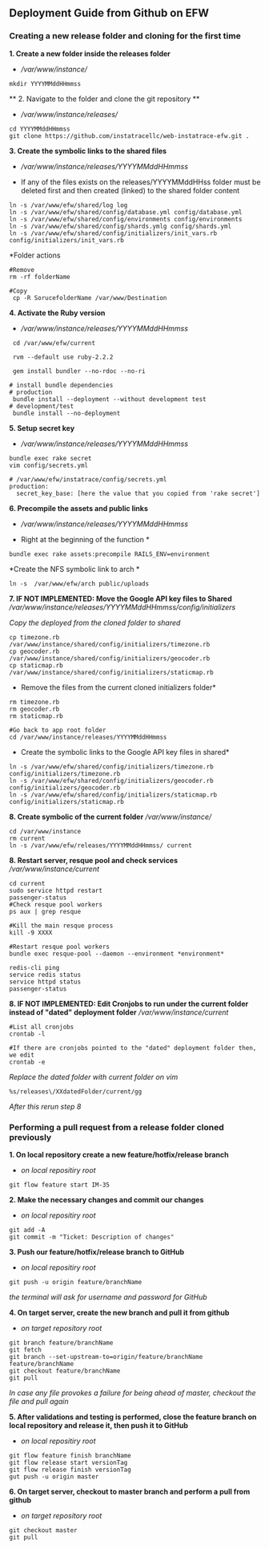 ## Deployment Guide from Github on EFW

### Creating a new release folder and cloning for the first time

**1. Create a new folder inside the releases folder**
* _/var/www/instance/_

```
mkdir YYYYMMddHHmmss
```

** 2. Navigate to the folder and clone the git repository **
* _/var/www/instance/releases/_

```
cd YYYYMMddHHmmss
git clone https://github.com/instatracellc/web-instatrace-efw.git .
```

**3. Create the symbolic links to the shared files**
* _/var/www/instance/releases/YYYYMMddHHmmss_

* If any of the files exists on the releases/YYYYMMddHHss folder must be deleted first and then created (linked) to the shared folder content
 
```
ln -s /var/www/efw/shared/log log
ln -s /var/www/efw/shared/config/database.yml config/database.yml
ln -s /var/www/efw/shared/config/environments config/environments
ln -s /var/www/efw/shared/config/shards.ymlg config/shards.yml
ln -s /var/www/efw/shared/config/initializers/init_vars.rb config/initializers/init_vars.rb
```
*Folder actions
```
#Remove
rm -rf folderName

#Copy
 cp -R SorucefolderName /var/www/Destination
```

**4. Activate the Ruby version**
* _/var/www/instance/releases/YYYYMMddHHmmss_

```
 cd /var/www/efw/current

 rvm --default use ruby-2.2.2

 gem install bundler --no-rdoc --no-ri

# install bundle dependencies
# production
 bundle install --deployment --without development test
# development/test
 bundle install --no-deployment 
```

**5. Setup secret key**
* _/var/www/instance/releases/YYYYMMddHHmmss_

```
bundle exec rake secret
vim config/secrets.yml

# /var/www/efw/instatrace/config/secrets.yml
production:
  secret_key_base: [here the value that you copied from 'rake secret']
```

**6. Precompile the assets and public links**
*  _/var/www/instance/releases/YYYYMMddHHmmss_

* Right at the beginning of the function *
```
bundle exec rake assets:precompile RAILS_ENV=environment
```

*Create the NFS symbolic link to arch *
```
ln -s  /var/www/efw/arch public/uploads
```

**7. IF NOT IMPLEMENTED: Move the Google API key files to Shared**
_/var/www/instance/releases/YYYYMMddHHmmss/config/initializers_

*Copy the deployed from the cloned folder to shared*
```
cp timezone.rb  /var/www/instance/shared/config/initializers/timezone.rb
cp geocoder.rb  /var/www/instance/shared/config/initializers/geocoder.rb
cp staticmap.rb  /var/www/instance/shared/config/initializers/staticmap.rb
```

* Remove the files from the current cloned initializers folder*
```
rm timezone.rb
rm geocoder.rb
rm staticmap.rb

#Go back to app root folder
cd /var/www/instance/releases/YYYYMMddHHmmss
```

* Create the symbolic links to the Google API key files in shared*
```
ln -s /var/www/efw/shared/config/initializers/timezone.rb config/initializers/timezone.rb
ln -s /var/www/efw/shared/config/initializers/geocoder.rb config/initializers/geocoder.rb
ln -s /var/www/efw/shared/config/initializers/staticmap.rb config/initializers/staticmap.rb
```

**8. Create symbolic of the current folder**
_/var/www/instance/_

```
cd /var/www/instance
rm current
ln -s /var/www/efw/releases/YYYYMMddHHmmss/ current

```

**8. Restart server, resque pool and check services**
_/var/www/instance/current_

```
cd current
sudo service httpd restart
passenger-status
#Check resque pool workers
ps aux | grep resque

#Kill the main resque process
kill -9 XXXX

#Restart resque pool workers
bundle exec resque-pool --daemon --environment *environment*

redis-cli ping
service redis status
service httpd status
passenger-status

```

**8. IF NOT IMPLEMENTED: Edit Cronjobs to run under the current folder instead of "dated" deployment folder**
_/var/www/instance/current_

```
#List all cronjobs
crontab -l

#If there are cronjobs pointed to the "dated" deployment folder then, we edit
crontab -e
```

*Replace the dated folder with current folder on vim*
```
%s/releases\/XXdatedFolder/current/gg
```
*After this rerun step 8*

### Performing a pull request from a release folder cloned previously

**1. On local repository create a new feature/hotfix/release branch**
* _on local repositiry root_

```
git flow feature start IM-35
```

**2. Make the necessary changes and commit our changes**
* _on local repositiry root_

```
git add -A
git commit -m "Ticket: Description of changes"
```

**3. Push our feature/hotfix/release branch to GitHub**
* _on local repositiry root_

```
git push -u origin feature/branchName
```
_the terminal will ask for username and password for GitHub_


**4. On target server, create the new branch and pull it from github**
* _on target repository root_

```
git branch feature/branchName
git fetch
git branch --set-upstream-to=origin/feature/branchName feature/branchName
git checkout feature/branchName
git pull
```
_In case any file provokes a failure for being ahead of master, checkout the file and pull again_

**5. After validations and testing is performed, close the feature branch on local repository and release it, then push it to GitHub**
* _on local repositiry root_

```
git flow feature finish branchName
git flow release start versionTag
git flow release finish versionTag
gut push -u origin master
```

**6. On target server, checkout to master branch and perform a pull from github**
* _on target repository root_

```
git checkout master
git pull
```
